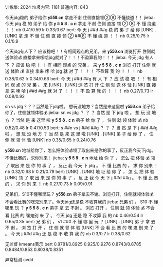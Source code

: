 训练集: 2024 垃圾内容: 1181 普通内容: 843
 
今天jdg稳的 弟子给你 𝐲𝟓𝟓𝟖.𝐜𝐧 拿走不谢 住侧直接领②⑧ 不懂绕道！！
jieba: 今天 jdg 稳 的   弟子 给 你   𝐲 𝟓 𝟓 𝟖 . 𝐜 𝐧   拿走 不谢   住侧 直接 领 ② ⑧   不 懂 绕道 ！ ！  nb 0.41/0.59 lr 0.33/0.67
bert: 今 天 j ##d ##g 稳 的 弟 子 给 你 [UNK] . [UNK] 拿 走 不 谢 住 侧 直 接 领 ② ##⑧ 不 懂 绕 道 ！ ！
nb 0.25/0.75 lr 0.1/0.9

今天jdg有人下？ 应该稳吧！！有相同观点的兄弟。来 𝐲𝟓𝟓𝟖.𝐜𝐧 浏览打开 住侧就送体验💰 直接拿来嗦哈jdg就对了！！！不盈算我的！！！
jieba: 今天 jdg 有人 下 ？   应该 稳 吧 ！ ！ 有 相同 观点 的 兄弟 。 来   𝐲 𝟓 𝟓 𝟖 . 𝐜 𝐧   浏览 打开   住侧 就 送 体验 💰   直接 拿来 嗦 哈 jdg 就 对 了 ！ ！ ！ 不盈算 我 的 ！ ！ ！
nb 0.38/0.62 lr 0.34/0.66
bert: 今 天 j ##d ##g 有 人 下 ？ 应 该 稳 吧 ！ ！ 有 相 同 观 点 的 兄 弟 。 来 [UNK] . [UNK] 浏 览 打 开 住 侧 就 送 体 验 [UNK] 直 接 拿 来 嗦 哈 j ##d ##g 就 对 了 ！ ！ ！ 不 盈 算 我 的 ！ ！ ！
nb 0.27/0.73 lr 0.08/0.92

sn vs jdg？？？当然是下jdg啦。 想玩没地方？当然是来这里啦 𝐲𝟓𝟓𝟖.𝐜𝐧 弟子给你了，住侧就领体验💰
jieba: sn   vs   jdg ？ ？ ？ 当然 是 下 jdg 啦 。   想 玩 没 地方 ？ 当然 是 来 这里 啦   𝐲 𝟓 𝟓 𝟖 . 𝐜 𝐧   弟子 给 你 了 ， 住侧 就 领 体验 💰
nb 0.52/0.48 lr 0.47/0.53
bert: s ##n vs j ##d ##g ？ ？ ？ 当 然 是 下 j ##d ##g 啦 。 想 玩 没 地 方 ？ 当 然 是 来 这 里 啦 [UNK] . [UNK] 弟 子 给 你 了 ， 住 侧 就 领 体 验 [UNK]
nb 0.35/0.65 lr 0.24/0.76

𝐲𝟓𝟓𝟖.𝐜𝐧 地址给你了，怎么把体验💰领了取出来是你的事了，反正我今天下jdg。不懂比赛的，求你别来！
jieba: 𝐲 𝟓 𝟓 𝟖 . 𝐜 𝐧   地址 给 你 了 ， 怎么 把 体验 💰 领了 取出 来 是 你 的 事 了 ， 反正 我 今天 下 jdg 。 不 懂 比赛 的 ， 求 你 别来 ！
nb 0.32/0.68 lr 0.21/0.79
bert: [UNK] . [UNK] 地 址 给 你 了 ， 怎 么 把 体 验 [UNK] 领 了 取 出 来 是 你 的 事 了 ， 反 正 我 今 天 下 j ##d ##g 。 不 懂 比 赛 的 ， 求 你 别 来 ！
nb 0.27/0.73 lr 0.09/0.91

兄弟们，S10不懂哪里玩？ 𝐲𝟓𝟓𝟖.𝐜𝐧 弟子拿去不谢。浏览打开，住侧就领体验💰 不会看比赛的嘿鬼别来了。今天jdg还是稳 不收算我的
jieba: 兄弟 们 ， S10 不 懂 哪里 玩 ？   𝐲 𝟓 𝟓 𝟖 . 𝐜 𝐧   弟子 拿 去 不谢 。 浏览 打开 ， 住侧 就 领 体验 💰   不会 看 比赛 的 嘿鬼别 来 了 。 今天 jdg 还是 稳   不收算 我 的
nb 0.46/0.54 lr 0.65/0.35
bert: 兄 弟 们 ， s1 ##0 不 懂 哪 里 玩 ？ [UNK] . [UNK] 弟 子 拿 去 不 谢 。 浏 览 打 开 ， 住 侧 就 领 体 验 [UNK] 不 会 看 比 赛 的 嘿 鬼 别 来 了 。 今 天 j ##d ##g 还 是 稳 不 收 算 我 的
nb 0.3/0.7 lr 0.38/0.62

无监督 kmeans表示 bert
0.8781/0.8925
0.925/0.9276
0.8743/0.8785
0.8484/0.853
0.8038/0.8351

异常检测 cvdd